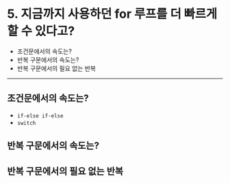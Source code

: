 # 5. 지금까지 사용하던 for 루프를 더 빠르게 할 수 있다고?

- 조건문에서의 속도는?
- 반복 구문에서의 속도는?
- 반복 구문에서의 필요 없는 반복

---

## 조건문에서의 속도는?

- `if-else if-else`
- `switch`


## 반복 구문에서의 속도는?

## 반복 구문에서의 필요 없는 반복